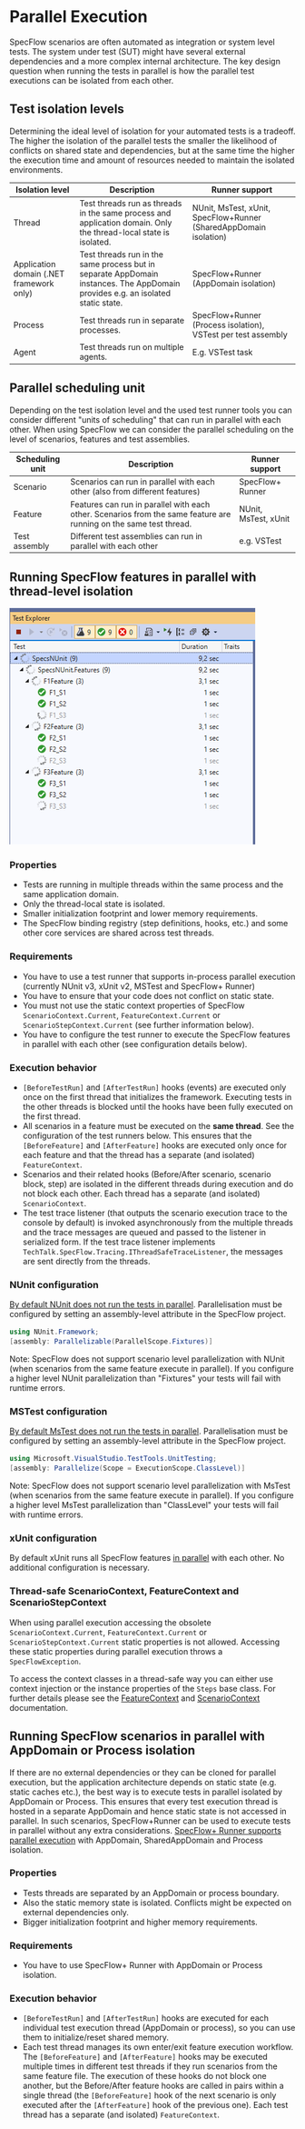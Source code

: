 # Parallel Execution

SpecFlow scenarios are often automated as integration or system level tests. The system under test (SUT) might have several external dependencies and a more complex internal architecture. The key design question when running the tests in parallel is how the parallel test executions can be isolated from each other.

## Test isolation levels

Determining the ideal level of isolation for your automated tests is a tradeoff. The higher the isolation of the parallel tests the smaller the likelihood of conflicts on shared state and dependencies, but at the same time the higher the execution time and amount of resources needed to maintain the isolated environments.

| Isolation level | Description | Runner support |
| --------------- | ----------- | -------------- |
| Thread | Test threads run as threads in the same process and application domain. Only the thread-local state is isolated. | NUnit, MsTest, xUnit, SpecFlow+Runner (SharedAppDomain isolation) |
| Application domain  (.NET framework only) | Test threads run in the same process but in separate AppDomain instances. The AppDomain provides e.g. an isolated static state. | SpecFlow+Runner (AppDomain isolation) |
| Process | Test threads run in separate processes. | SpecFlow+Runner (Process isolation), VSTest per test assembly |
| Agent | Test threads run on multiple agents. | E.g. VSTest task |

## Parallel scheduling unit

Depending on the test isolation level and the used test runner tools you can consider different "units of scheduling" that can run in parallel with each other.
When using SpecFlow we can consider the parallel scheduling on the level of scenarios, features and test assemblies.

| Scheduling unit  | Description          | Runner support       |
| ---------------- | -------------------- | -------------------- |
| Scenario         | Scenarios can run in parallel with each other (also from different features) | SpecFlow+ Runner     |
| Feature          | Features can run in parallel with each other. Scenarios from the same feature are running on the same test thread. | NUnit, MsTest, xUnit |
| Test assembly    | Different test assemblies can run in parallel with each other | e.g. VSTest |

## Running SpecFlow features in parallel with thread-level isolation

![Parallel execution of features in Test Explorer](../_static/images/parallel_execution_test_explorer.png)

### Properties

* Tests are running in multiple threads within the same process and the same application domain.
* Only the thread-local state is isolated.
* Smaller initialization footprint and lower memory requirements.
* The SpecFlow binding registry (step definitions, hooks, etc.) and some other core services are shared across test threads.

### Requirements

* You have to use a test runner that supports in-process parallel execution (currently NUnit v3, xUnit v2, MSTest and SpecFlow+ Runner)
* You have to ensure that your code does not conflict on static state.
* You must not use the static context properties of SpecFlow `ScenarioContext.Current`, `FeatureContext.Current` or `ScenarioStepContext.Current` (see further information below).
* You have to configure the test runner to execute the SpecFlow features in parallel with each other (see configuration details below).

### Execution behavior

* `[BeforeTestRun]` and `[AfterTestRun]` hooks (events) are executed only once on the first thread that initializes the framework. Executing tests in the other threads is blocked until the hooks have been fully executed on the first thread.
* All scenarios in a feature must be executed on the **same thread**. See the configuration of the test runners below. This ensures that the `[BeforeFeature]` and `[AfterFeature]` hooks are executed only once for each feature and that the thread has a separate (and isolated) `FeatureContext`.
* Scenarios and their related hooks (Before/After scenario, scenario block, step) are isolated in the different threads during execution and do not block each other. Each thread has a separate (and isolated) `ScenarioContext`.
* The test trace listener (that outputs the scenario execution trace to the console by default) is invoked asynchronously from the multiple threads and the trace messages are queued and passed to the listener in serialized form. If the test trace listener implements `TechTalk.SpecFlow.Tracing.IThreadSafeTraceListener`, the messages are sent directly from the threads.

### NUnit configuration

[By default NUnit does not run the tests in parallel](https://docs.nunit.org/articles/nunit/writing-tests/attributes/parallelizable.html).
Parallelisation must be configured by setting an assembly-level attribute in the SpecFlow project.

```c#
using NUnit.Framework;
[assembly: Parallelizable(ParallelScope.Fixtures)]
```

Note: SpecFlow does not support scenario level parallelization with NUnit (when scenarios from the same feature execute in parallel). If you configure a higher level NUnit parallelization than "Fixtures" your tests will fail with runtime errors.

### MSTest configuration

[By default MsTest does not run the tests in parallel](https://devblogs.microsoft.com/devops/mstest-v2-in-assembly-parallel-test-execution/).
Parallelisation must be configured by setting an assembly-level attribute in the SpecFlow project.

```c#
using Microsoft.VisualStudio.TestTools.UnitTesting;
[assembly: Parallelize(Scope = ExecutionScope.ClassLevel)]
```

Note: SpecFlow does not support scenario level parallelization with MsTest (when scenarios from the same feature execute in parallel). If you configure a higher level MsTest parallelization than "ClassLevel" your tests will fail with runtime errors.

### xUnit configuration

By default xUnit runs all SpecFlow features [in parallel](https://xunit.net/docs/running-tests-in-parallel) with each other. No additional configuration is necessary.

### Thread-safe ScenarioContext, FeatureContext and ScenarioStepContext

When using parallel execution accessing the obsolete `ScenarioContext.Current`, `FeatureContext.Current` or `ScenarioStepContext.Current` static properties is not allowed.  Accessing these static properties during parallel execution throws a `SpecFlowException`.

To access the context classes in a thread-safe way you can either use context injection or the instance properties of the `Steps` base class. For further details please see the [FeatureContext](../Bindings/FeatureContext.md) and [ScenarioContext](../Bindings/ScenarioContext.md) documentation.

## Running SpecFlow scenarios in parallel with AppDomain or Process isolation

If there are no external dependencies or they can be cloned for parallel execution, but the application architecture depends on static state (e.g. static caches etc.), the best way is to execute tests in parallel isolated by AppDomain or Process. This ensures that every test execution thread is hosted in a separate AppDomain and hence static state is not accessed in parallel. In such scenarios, SpecFlow+Runner can be used to execute tests in parallel without any extra considerations. [SpecFlow+ Runner supports parallel execution](https://specflow.org/plus/documentation/Execution/) with AppDomain, SharedAppDomain and Process isolation.

### Properties

* Tests threads are separated by an AppDomain or process boundary.
* Also the static memory state is isolated. Conflicts might be expected on external dependencies only.
* Bigger initialization footprint and higher memory requirements.

### Requirements

* You have to use SpecFlow+ Runner with AppDomain or Process isolation.

### Execution behavior

* `[BeforeTestRun]` and `[AfterTestRun]` hooks are executed for each individual test execution thread (AppDomain or process), so you can use them to initialize/reset shared memory.
* Each test thread manages its own enter/exit feature execution workflow. The `[BeforeFeature]` and `[AfterFeature]` hooks may be executed multiple times in different test threads if they run scenarios from the same feature file. The execution of these hooks do not block one another, but the Before/After feature hooks are called in pairs within a single thread (the `[BeforeFeature]` hook of the next scenario is only executed after the `[AfterFeature]` hook of the previous one). Each test thread has a separate (and isolated) `FeatureContext`.
